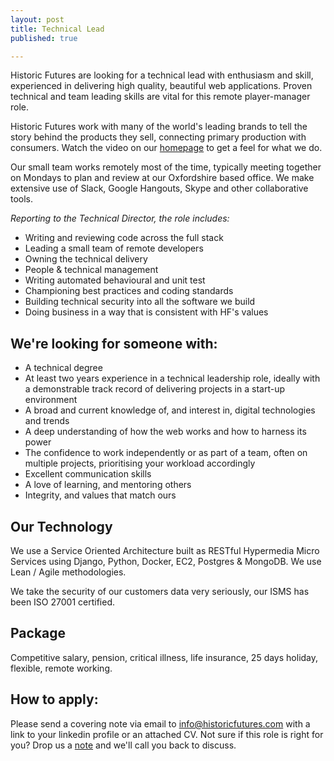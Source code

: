 ```yaml
---
layout: post
title: Technical Lead
published: true

---
```


Historic Futures are looking for a technical lead with enthusiasm and skill, experienced in delivering high quality, beautiful web applications. Proven technical and team leading skills are vital for this remote player-manager role.

Historic Futures work with many of the world's leading brands to tell the story behind the products they sell, connecting primary production with consumers. Watch the video on our [homepage](/) to get a feel for what we do.

Our small team works remotely most of the time, typically meeting together on Mondays to plan and review at our Oxfordshire based office. We make extensive use of Slack, Google Hangouts, Skype and other collaborative tools.

_Reporting to the Technical Director, the role includes:_

 * Writing and reviewing code across the full stack
 * Leading a small team of remote developers
 * Owning the technical delivery
 * People & technical management
 * Writing automated behavioural and unit test
 * Championing best practices and coding standards
 * Building technical security into all the software we build
 * Doing business in a way that is consistent with HF's values

## We're looking for someone with:

* A technical degree
* At least two years experience in a technical leadership role, ideally with a demonstrable track record of delivering projects in a start-up environment
* A broad and current knowledge of, and interest in, digital technologies and trends
* A deep understanding of how the web works and how to harness its power
* The confidence to work independently or as part of a team, often on multiple projects, prioritising your workload accordingly
* Excellent communication skills
* A love of learning, and mentoring others
* Integrity, and values that match ours


## Our Technology

We use a Service Oriented Architecture built as RESTful Hypermedia Micro Services using Django, Python, Docker, EC2, Postgres & MongoDB. We use Lean / Agile methodologies.

We take the security of our customers data very seriously, our ISMS has been ISO 27001 certified.

## Package

Competitive salary, pension, critical illness, life insurance, 25 days holiday, flexible, remote working.

## How to apply:

Please send a covering note via email to [info@historicfutures.com](mailto:info@historicfutures.com) with a link to your linkedin profile or an attached CV. Not sure if this role is right for you? Drop us a [note](mailto:info@historicfutures.com) and we'll call you back to discuss.

